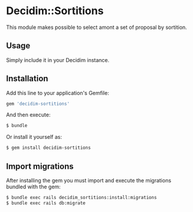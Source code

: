 # Decidim::Sortitions
This module makes possible to select amont a set of proposal by sortition.

## Usage
Simply include it in your Decidim instance.

## Installation
Add this line to your application's Gemfile:

```ruby
gem 'decidim-sortitions'
```

And then execute:
```bash
$ bundle
```

Or install it yourself as:
```bash
$ gem install decidim-sortitions
```

## Import migrations

After installing the gem you must import and execute the migrations bundled with the gem:

```bash
$ bundle exec rails decidim_sortitions:install:migrations
$ bundle exec rails db:migrate
```
